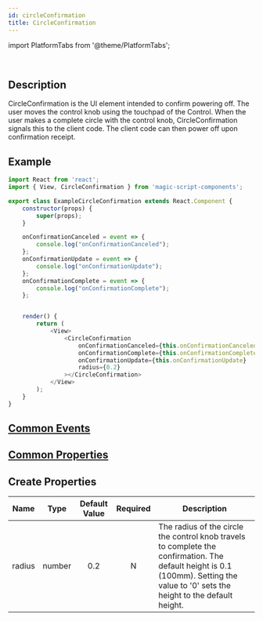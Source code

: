 ```yaml
---
id: circleConfirmation
title: CircleConfirmation
---
```


import PlatformTabs from '@theme/PlatformTabs';

<PlatformTabs component='circleconfirmation' />​

## Description

CircleConfirmation is the UI element intended to confirm powering off. The user moves the control knob using the touchpad of the Control. When the user makes a complete circle with the control knob, CircleConfirmation signals this to the client code. The client code can then power off upon confirmation receipt.

## Example

```javascript
import React from 'react';
import { View, CircleConfirmation } from 'magic-script-components';

export class ExampleCircleConfirmation extends React.Component {
    constructor(props) {
        super(props);
    }

    onConfirmationCanceled = event => {
        console.log("onConfirmationCanceled");
    };
    onConfirmationUpdate = event => {
        console.log("onConfirmationUpdate");
    };
    onConfirmationComplete = event => {
        console.log("onConfirmationComplete");
    };


    render() {
        return (
            <View>
                <CircleConfirmation
                    onConfirmationCanceled={this.onConfirmationCanceled}
                    onConfirmationComplete={this.onConfirmationComplete}
                    onConfirmationUpdate={this.onConfirmationUpdate}
                    radius={0.2}
                ></CircleConfirmation>
            </View>
        );
    }
}
```

## [Common Events](../events/CommonEvents.md)

## [Common Properties](../types/Properties.md)

## Create Properties

| Name   | Type   | Default Value | Required | Description                                                                                                                                                                       |
| ------ | ------ |    :------:   | :------: |---------------------------------------------------------------------------------------------------------------------------------------------------------------------------------- |
| radius | number |      0.2      |    N     |The radius of the circle the control knob travels to complete the confirmation. The default height is 0.1 (100mm). Setting the value to '0' sets the height to the default height. |
